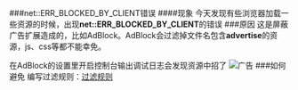 ###net::ERR_BLOCKED_BY_CLIENT错误
####现象
今天发现有些浏览器加载一些资源的时候，出现**net::ERR_BLOCKED_BY_CLIENT**的错误
###原因
这是屏蔽广告扩展造成的，比如AdBlock。AdBlock会过滤掉文件名包含**advertise**的资源，js、css等都不能幸免。

在AdBlock的设置里开启控制台输出调试日志会发现资源中招了
![广告](./img/WechatIMG52)
###如何避免
编写过滤规则：[过滤规则](https://adblockplus.org/zh_CN/filters)